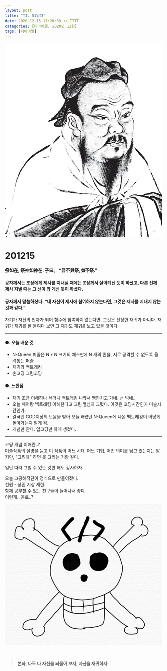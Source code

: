 ```yaml
---
layout: post
title: "TIL 51일차"
date: 2020-12-15 11:20:30 +/-TTTT
categories: [티아이엘, 2020년 12월]
tags: [티아이엘]
---
```


![image](/assets/img/sample/avatar.jpg)

# **201215**

#### **祭如在, 祭神如神在. 子曰。 “吾不與祭, 如不祭.”**

#### **공자께서는 조상에게 제사를 지내실 때에는 조상께서 살아계신 듯이 하셨고, 다른 신께 제사 지낼 때는 그 신이 와 게신 듯이 하셨다.**

#### **공자께서 말씀하셨다. “내 자신이 제사에 참여하지 않는다면, 그것은 제사를 지내지 않는 것과 같다.”**

자기가 자신의 인자가 되어 함수에 참여하지 않는다면, 그것은 진정한 재귀가 아니다. 재귀가 재귀를 잘 들여다 보면 그 재귀도 재귀를 보고 있을 것이다.

---

#### **⚈. 오늘 배운 것**

- N-Queen 퍼즐은 N x N 크기의 체스판에 N 개의 퀸을, 서로 공격할 수 없도록 올려놓는 퍼즐
- 재귀와 백트래킹
- 손코딩 그림코딩

#### **⚈. 느낀점**

- 재귀 조금 이해하나 싶더니 백트래킹 나와서 깽판치고 가네. 선 넘네..
- 오늘 페어랑 백트래킹 이해한다고 그림 열심히 그렸다. 이것은 코딩시간인가 미술시간인가.
- 결국엔 GOD지상의 도움을 받아 오늘 배웠던 N-Queen에 나온 백트래킹이 어떻게 돌아가는지 알게 됨.
- 개념만 안다. 입코딩만 하게 생겼다.

---

코딩 개념 이해란..?  
미술작품의 설명을 듣고 이 작품이 어느 시대, 어느 기법, 어떤 의미를 담고 있는지는 알지만, "그려봐" 하면 못 그리는 거랑 같다.

일단 따라 그릴 수 있는 것만 해도 감사하자.

오늘 코공해적단이 정식으로 만들어졌다.  
선원 - 상권 지상 제현.  
함께 공부할 수 있는 친구들이 늘어나서 좋다.  
이런게.. 동료..?

![image](/assets/img/sample/til6.png)

<br>

> **본좌, 나도 나 자신을 되돌아 보자, 자신을 재귀하자**
